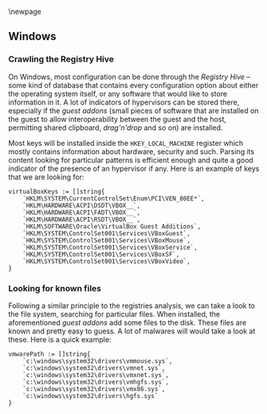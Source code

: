\newpage

## Windows

### Crawling the Registry Hive

On Windows, most configuration can be done through the *Registry Hive* &ndash;
some kind of database that contains every configuration option about either the
operating system itself, or any software that would like to store information
in it. A lot of indicators of hypervisors can be stored there, especially if
the *guest addons* (small pieces of software that are installed on the guest 
to allow interoperability between the guest and the host, permitting shared
clipboard, *drag'n'drop* and so on) are installed.

Most keys will be installed inside the `HKEY_LOCAL_MACHINE` register which
mostly contains information about hardware, security and such. Parsing its
content looking for particular patterns is efficient enough and quite a good 
indicator of the presence of an hypervisor if any. Here is an example of keys 
that we are looking for:

```golang
virtualBoxKeys := []string{
	`HKLM\SYSTEM\CurrentControlSet\Enum\PCI\VEN_80EE*`,
	`HKLM\HARDWARE\ACPI\DSDT\VBOX__`,
	`HKLM\HARDWARE\ACPI\FADT\VBOX__`,
	`HKLM\HARDWARE\ACPI\RSDT\VBOX__`,
	`HKLM\SOFTWARE\Oracle\VirtualBox Guest Additions`,
	`HKLM\SYSTEM\ControlSet001\Services\VBoxGuest`,	
	`HKLM\SYSTEM\ControlSet001\Services\VBoxMouse`,
	`HKLM\SYSTEM\ControlSet001\Services\VBoxService`,
	`HKLM\SYSTEM\ControlSet001\Services\VBoxSF`,
	`HKLM\SYSTEM\ControlSet001\Services\VBoxVideo`,
}
```

### Looking for known files

Following a similar principle to the registries analysis, we can take a look to
the file system, searching for particular files. When installed, the 
aforementioned *guest addons* add some files to the disk. These files are known
and pretty easy to guess. A lot of malwares will would take a look at these.
Here is a quick example:

```golang
vmwarePath := []string{
    `c:\windows\system32\drivers\vmmouse.sys`,
    `c:\windows\system32\drivers\vmnet.sys`,
    `c:\windows\system32\drivers\vmxnet.sys`,
    `c:\windows\system32\drivers\vmhgfs.sys`,
    `c:\windows\system32\drivers\vmx86.sys`,
    `c:\windows\system32\drivers\hgfs.sys`
}
```